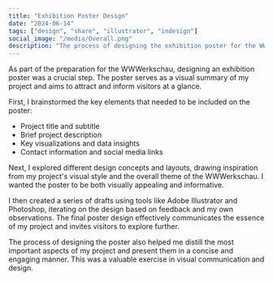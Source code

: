 ```yaml
---
title: "Exhibition Poster Design"
date: "2024-06-14"
tags: ["design", "share", "illustrator", "indesign"]
social_image: "/media/Overall.png"
description: "The process of designing the exhibition poster for the WWWerkschau."
---
```


As part of the preparation for the WWWerkschau, designing an exhibition poster was a crucial step. The poster serves as a visual summary of my project and aims to attract and inform visitors at a glance.

First, I brainstormed the key elements that needed to be included on the poster:
- Project title and subtitle
- Brief project description
- Key visualizations and data insights
- Contact information and social media links

Next, I explored different design concepts and layouts, drawing inspiration from my project's visual style and the overall theme of the WWWerkschau. I wanted the poster to be both visually appealing and informative.

<!-- ![Poster Design Concept](/media/PosterDesign/poster_concept.png) -->

I then created a series of drafts using tools like Adobe Illustrator and Photoshop, iterating on the design based on feedback and my own observations. The final poster design effectively communicates the essence of my project and invites visitors to explore further.

<!-- ![Final Poster Design](/media/PosterDesign/final_poster.png) -->

The process of designing the poster also helped me distill the most important aspects of my project and present them in a concise and engaging manner. This was a valuable exercise in visual communication and design.
